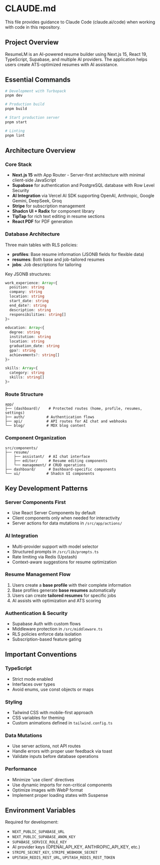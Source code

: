 # CLAUDE.md

This file provides guidance to Claude Code (claude.ai/code) when working with code in this repository.

## Project Overview

ResumeLM is an AI-powered resume builder using Next.js 15, React 19, TypeScript, Supabase, and multiple AI providers. The application helps users create ATS-optimized resumes with AI assistance.

## Essential Commands

```bash
# Development with Turbopack
pnpm dev

# Production build
pnpm build

# Start production server
pnpm start

# Linting
pnpm lint
```

## Architecture Overview

### Core Stack
- **Next.js 15** with App Router - Server-first architecture with minimal client-side JavaScript
- **Supabase** for authentication and PostgreSQL database with Row Level Security
- **AI Integration** via Vercel AI SDK supporting OpenAI, Anthropic, Google Gemini, DeepSeek, Groq
- **Stripe** for subscription management
- **Shadcn UI + Radix** for component library
- **TipTap** for rich text editing in resume sections
- **React PDF** for PDF generation

### Database Architecture

Three main tables with RLS policies:
- **profiles**: Base resume information (JSONB fields for flexible data)
- **resumes**: Both base and job-tailored resumes
- **jobs**: Job descriptions for tailoring

Key JSONB structures:
```typescript
work_experience: Array<{
  position: string
  company: string
  location: string
  start_date: string
  end_date?: string
  description: string
  responsibilities: string[]
}>

education: Array<{
  degree: string
  institution: string
  location: string
  graduation_date: string
  gpa?: string
  achievements?: string[]
}>

skills: Array<{
  category: string
  skills: string[]
}>
```

### Route Structure

```
app/
├── (dashboard)/    # Protected routes (home, profile, resumes, settings)
├── auth/          # Authentication flows
├── api/           # API routes for AI chat and webhooks
└── blog/          # MDX blog content
```

### Component Organization

```
src/components/
├── resume/
│   ├── assistant/  # AI chat interface
│   ├── editor/     # Resume editing components
│   └── management/ # CRUD operations
├── dashboard/      # Dashboard-specific components
└── ui/            # Shadcn UI components
```

## Key Development Patterns

### Server Components First
- Use React Server Components by default
- Client components only when needed for interactivity
- Server actions for data mutations in `/src/app/actions/`

### AI Integration
- Multi-provider support with model selector
- Structured prompts in `/src/lib/prompts.ts`
- Rate limiting via Redis (Upstash)
- Context-aware suggestions for resume optimization

### Resume Management Flow
1. Users create a **base profile** with their complete information
2. Base profiles generate **base resumes** automatically
3. Users can create **tailored resumes** for specific jobs
4. AI assists with optimization and ATS scoring

### Authentication & Security
- Supabase Auth with custom flows
- Middleware protection in `/src/middleware.ts`
- RLS policies enforce data isolation
- Subscription-based feature gating

## Important Conventions

### TypeScript
- Strict mode enabled
- Interfaces over types
- Avoid enums, use const objects or maps

### Styling
- Tailwind CSS with mobile-first approach
- CSS variables for theming
- Custom animations defined in `tailwind.config.ts`

### Data Mutations
- Use server actions, not API routes
- Handle errors with proper user feedback via toast
- Validate inputs before database operations

### Performance
- Minimize 'use client' directives
- Use dynamic imports for non-critical components
- Optimize images with WebP format
- Implement proper loading states with Suspense

## Environment Variables

Required for development:
- `NEXT_PUBLIC_SUPABASE_URL`
- `NEXT_PUBLIC_SUPABASE_ANON_KEY`
- `SUPABASE_SERVICE_ROLE_KEY`
- AI provider keys (OPENAI_API_KEY, ANTHROPIC_API_KEY, etc.)
- `STRIPE_SECRET_KEY`, `STRIPE_WEBHOOK_SECRET`
- `UPSTASH_REDIS_REST_URL`, `UPSTASH_REDIS_REST_TOKEN`